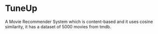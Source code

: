 # TuneUp
A Movie Recommender System which is content-based and it uses cosine similarity, it has a dataset of 5000 movies from tmdb.
